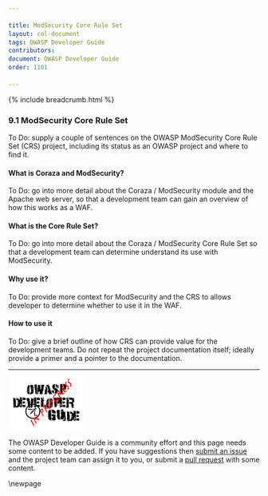 ```yaml
---

title: ModSecurity Core Rule Set
layout: col-document
tags: OWASP Developer Guide
contributors:
document: OWASP Developer Guide
order: 1101

---
```


{% include breadcrumb.html %}

### 9.1 ModSecurity Core Rule Set

To Do: supply a couple of sentences on the OWASP ModSecurity Core Rule Set (CRS) project,
including its status as an OWASP project and where to find it.

#### What is Coraza and ModSecurity?

To Do: go into more detail about the Coraza / ModSecurity module and the Apache web server,
so that a development team can gain an overview of how this works as a WAF.

#### What is the Core Rule Set?

To Do: go into more detail about the Coraza / ModSecurity Core Rule Set
so that a development team can determine understand its use with ModSecurity.

#### Why use it?

To Do: provide more context for ModSecurity and the CRS to allows developer to determine whether to use it in the WAF.

#### How to use it

To Do: give a brief outline of how CRS can provide value for the development teams.
Do not repeat the project documentation itself; ideally provide a primer and a pointer to the documentation.

----

![Developer Guide](../assets/images/dg_wip.png "OWASP Developer Guide")

The OWASP Developer Guide is a community effort and this page needs some content to be added.
If you have suggestions then [submit an issue][issue1101] and the project team can assign it to you,
or submit a [pull request][pr] with some content.

[issue1101]: https://github.com/OWASP/www-project-developer-guide/issues/new?labels=enhancement&template=request.md&title=Update:%2011-operation/01-modsecurity-crs
[pr]: https://github.com/OWASP/www-project-developer-guide/pulls

\newpage
